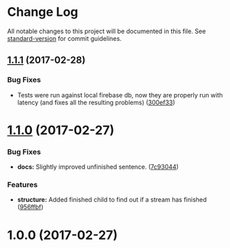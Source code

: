# Change Log

All notable changes to this project will be documented in this file. See [standard-version](https://github.com/conventional-changelog/standard-version) for commit guidelines.

<a name="1.1.1"></a>
## [1.1.1](https://github.com/martinheidegger/firebase-stream/compare/v1.1.0...v1.1.1) (2017-02-28)


### Bug Fixes

* Tests were run against local firebase db, now they are properly run with latency (and fixes all the resulting problems) ([300ef33](https://github.com/martinheidegger/firebase-stream/commit/300ef33))



<a name="1.1.0"></a>
# [1.1.0](https://github.com/martinheidegger/firebase-stream/compare/v1.0.0...v1.1.0) (2017-02-27)


### Bug Fixes

* **docs:** Slightly improved unfinished sentence. ([7c93044](https://github.com/martinheidegger/firebase-stream/commit/7c93044))


### Features

* **structure:** Added finished child to find out if a stream has finished ([956ffbf](https://github.com/martinheidegger/firebase-stream/commit/956ffbf))



<a name="1.0.0"></a>
# 1.0.0 (2017-02-27)
